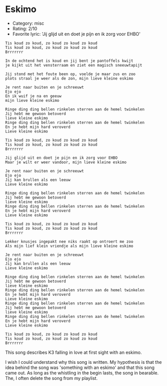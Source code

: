 # Eskimo

 * Category: misc
 * Rating: 2/10
 * Favorite lyric: 'Jij glijd uit en doet je pijn en ik zorg voor EHBO'

 ```
Tis koud zo koud, zo koud zo koud zo koud
Tis koud zo koud, zo koud zo koud zo koud
Brrrrrrr

In de ochtend het is koud en jij bent je pantoffels kwijt
je kijkt uit het vensterraam en ziet een magisch sneeuwtapijt

Jij stond met het foute been op, voelde je maar zus en zoo
plots straal je weer als de zon, mijn lieve kleine eskimo

Je rent naar buiten en je schreeuwt
Ejo ejo
En ik wuif je na en geeuw
mijn lieve kleine eskimo

Ringe ding ding bellen rinkelen sterren aan de hemel twinkelen
Jij hebt me gewoon betoverd
lieve kleine eskimo
Ringe ding ding bellen rinkelen sterren aan de hemel twinkelen
En je hebt mijn hard veroverd
Lieve kleine eskimo

Tis koud zo koud, zo koud zo koud zo koud
Tis koud zo koud, zo koud zo koud zo koud
Brrrrrrr

Jij glijd uit en doet je pijn en ik zorg voor EHBO
Maar je wilt er weer vandoor, mijn lieve kleine eskimo

Je rent naar buiten en je schreeuwt
Ejo ejo
Jij kan brullen als een leeuw
Lieve kleine eskimo

Ringe ding ding bellen rinkelen sterren aan de hemel twinkelen
Jij hebt me gewoon betoverd
lieve kleine eskimo
Ringe ding ding bellen rinkelen sterren aan de hemel twinkelen
En je hebt mijn hard veroverd
Lieve kleine eskimo

Tis koud zo koud, zo koud zo koud zo koud
Tis koud zo koud, zo koud zo koud zo koud
Brrrrrrr

Lekker knusjes ingepakt nee niks raakt op ontroert me zoo
Als mijn lief klein vriendje als mijn lieve kleine eskimo

Je rent naar buiten en je schreeuwt
Ejo ejo
Jij kan brullen als een leeuw
Lieve kleine eskimo

Ringe ding ding bellen rinkelen sterren aan de hemel twinkelen
Jij hebt me gewoon betoverd
lieve kleine eskimo
Ringe ding ding bellen rinkelen sterren aan de hemel twinkelen
En je hebt mijn hard veroverd
Lieve kleine eskimo
Ringe ding ding bellen rinkelen sterren aan de hemel twinkelen
Jij hebt me gewoon betoverd
lieve kleine eskimo
Ringe ding ding bellen rinkelen sterren aan de hemel twinkelen
En je hebt mijn hard veroverd
Lieve kleine eskimo

Tis koud zo koud, zo koud zo koud zo koud
Tis koud zo koud, zo koud zo koud zo koud
Brrrrrrr
```

This song describes K3 falling in love at first sight with an eskimo.

I wish I could understand why this song is written. My hypothesis is that
the idea behind the song was 'something with an eskimo' and that this
song came out. As long as the whistling in the begin lasts, the song in bearable.
The, I often delete the song from my playlist.
